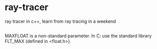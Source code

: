 # ray-tracer
ray tracer in c++, learn from ray tracing in a  weekend

##
MAXFLOAT is a non-standard parameter. 
In C: use the standard library FLT_MAX (defined in <float.h>).